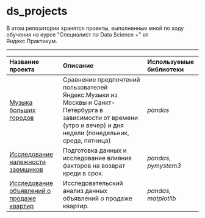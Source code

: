 # ds_projects

В этом репозитории хранятся проекты, выполненные мной по ходу обучения на курсе "Специалист по Data Science +" от Яндекс.Практикум.
<hr>

| Название проекта | Описание | Используемые библиотеки | 
| :---------------------- | :---------------------- | :---------------------- |
| [Музыка больших городов](big_cities_music) | Сравнение предпочтений пользователей Яндекс.Музыки из Москвы и Санкт-Петербурга в зависимости от времени (утро и вечер) и дня недели (понедельник, среда, пятница)| *pandas* |
| [Исследование належности заемщиков](borrowers_reliability) | Подготовка данных и исследование влияния факторов на возврат креди в срок. | *pandas*, *pymystem3* |
| [Исследование объявлений о продаже квартир](apartments_sales) | Исследовательский анализ данных объявлений о продаже квартир. | *pandas*, *matplotlib* |
